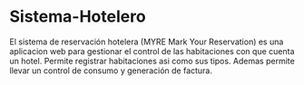 # Sistema-Hotelero
El sistema de reservación hotelera (MYRE Mark Your Reservation) es una aplicacion web para gestionar el control de las habitaciones 
con que cuenta un hotel. Permite registrar habitaciones asi como sus tipos. Ademas permite llevar un control de consumo y generación 
de factura.
